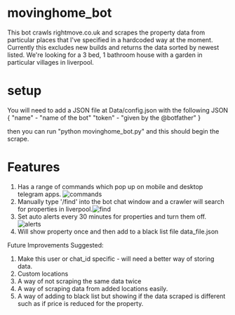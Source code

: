 # movinghome_bot
This bot crawls rightmove.co.uk and scrapes the property data from particular places that I've specified in a hardcoded way at the moment. Currently this excludes new builds and returns the data sorted by newest listed. We're looking for a 3 bed, 1 bathroom house with a garden in particular villages in liverpool.

# setup
You will need to add a JSON file at Data/config.json with the following JSON
{
"name" - "name of the bot"
"token" - "given by the @botfather"
}

then you can run "python movinghome_bot.py" and this should begin the scrape. 

# Features
1) Has a range of commands which pop up on mobile and desktop telegram apps. ![commands](https://github.com/DanielPaulWilkinson/movinghome_bot/assets/29014077/81a82fe0-b964-4872-8ff9-c8ba1d8c99b2)
2) Manually type '/find' into the bot chat window and a crawler will search for properties in liverpool.![find](https://github.com/DanielPaulWilkinson/movinghome_bot/assets/29014077/c18e0c96-3c79-439f-90c1-1de8f732dde8) 
3) Set auto alerts every 30 minutes for properties and turn them off. ![alerts](https://github.com/DanielPaulWilkinson/movinghome_bot/assets/29014077/b7a0d2b5-9985-49f2-953c-cd532aca5994)
3) Will show property once and then add to a black list file data_file.json

Future Improvements Suggested:
1) Make this user or chat_id specific - will need a better way of storing data.
2) Custom locations
3) A way of not scraping the same data twice
4) A way of scraping data from added locations easily.
5) A way of adding to black list but showing if the data scraped is different such as if price is reduced for the property. 


